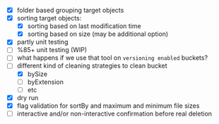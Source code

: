 - [x] folder based grouping target objects
- [x] sorting target objects:
  - [x] sorting based on last modification time
  - [x] sorting based on size (may be additional option)
- [x] partly unit testing
- [ ] %85+ unit testing (WIP)
- [ ] what happens if we use that tool on `versioning enabled` buckets?
- [ ] different kind of cleaning strategies to clean bucket
  - [x] bySize
  - [ ] byExtension
  - [ ] etc
- [x] dry run
- [x] flag validation for sortBy and maximum and minimum file sizes
- [ ] interactive and/or non-interactive confirmation before real deletion
